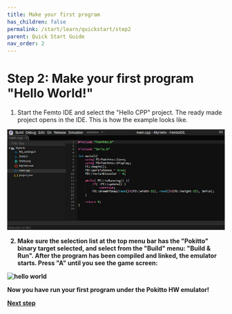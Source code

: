 ```yaml
---
title: Make your first program
has_children: false
permalink: /start/learn/quickstart/step2
parent: Quick Start Guide
nav_order: 2
---
```


# Step 2: Make your first program "Hello World!"

1) Start the Femto IDE and select the "Hello CPP" project. The ready made project opens in the IDE.
This is how the example looks like. <b/>

![hello world](/assets/images/learn/ide.jpg)

2) Make sure the selection list at the top menu bar has the "Pokitto" binary target selected, and select from the "Build" menu: "Build & Run".
After the program has been compiled and linked, the emulator starts. Press "A" until you see the game screen:

![hello world](/assets/images/learn/emu.jpg)

Now you have run your first program under the Pokitto HW emulator!

[Next step]({{site.url}}{{site.baseurl}}/start/learn/quickstart/step3)
